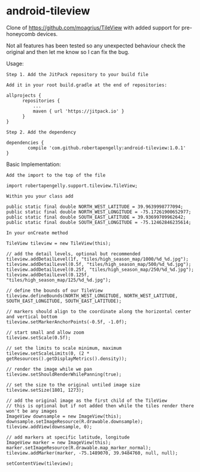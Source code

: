 # android-tileview

Clone of https://github.com/moagrius/TileView with added support for pre-honeycomb devices.

Not all features has been tested so any unexpected behaviour check the original and then let me know so I can fix the bug.

Usage:

    Step 1. Add the JitPack repository to your build file
    
    Add it in your root build.gradle at the end of repositories:
    
    allprojects {
		  repositories {
			  ...
			  maven { url 'https://jitpack.io' }
		  }
	}
    
    Step 2. Add the dependency
    
    dependencies {
	        compile 'com.github.robertapengelly:android-tileview:1.0.1'
	}

Basic Implementation:

    Add the import to the top of the file
    
    import robertapengelly.support.tileview.TileView;
    
    Within you your class add
    
    public static final double NORTH_WEST_LATITUDE = 39.9639998777094;
    public static final double NORTH_WEST_LONGITUDE = -75.17261900652977;
    public static final double SOUTH_EAST_LATITUDE = 39.93699709962642;
    public static final double SOUTH_EAST_LONGITUDE = -75.12462846235614;
    
    In your onCreate method
    
    TileView tileview = new TileView(this);
    
    // add the detail levels, optional but recommended
    tileview.addDetailLevel(1f, "tiles/high_season_map/1000/%d_%d.jpg");
    tileview.addDetailLevel(0.5f, "tiles/high_season_map/500/%d_%d.jpg");
    tileview.addDetailLevel(0.25f, "tiles/high_season_map/250/%d_%d.jpg");
    tileview.addDetailLevel(0.125f, "tiles/high_season_map/125/%d_%d.jpg");
    
    // define the bounds of our TileView
    tileview.defineBounds(NORTH_WEST_LONGITUDE, NORTH_WEST_LATITUDE, SOUTH_EAST_LONGITUDE, SOUTH_EAST_LATITUDE);
    
    // markers should align to the coordinate along the horizontal center and vertical bottom
    tileview.setMarkerAnchorPoints(-0.5f, -1.0f);
    
    // start small and allow zoom
    tileview.setScale(0.5f);
    
    // set the limits to scale minimum, maximum
    tileview.setScaleLimits(0, (2 * getResources().getDisplayMetrics().density));
    
    // render the image while we pan
    tileview.setShouldRenderWhilePanning(true);
    
    // set the size to the original untiled image size
    tileview.setSize(1801, 1273);
    
    // add the original image as the first child of the TileView
    // this is optional but if not added then while the tiles render there won't be any images
    ImageView downsample = new ImageView(this);
    downsample.setImageResource(R.drawable.downsample);
    tileview.addView(downsample, 0);
    
    // add markers at specific latitude, longitude
    ImageView marker = new ImageView(this);
    marker.setImageResource(R.drawable.map_marker_normal);
    tileview.addMarker(marker, -75.1489070, 39.9484760, null, null);
    
    setContentView(tileview);
